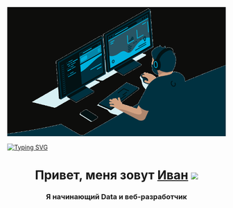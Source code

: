 <img src="https://github.com/Splucheviy/Splucheviy/blob/main/img/user%20(2).gif?raw=true" alt="шапка профиля">

[![Typing SVG](https://readme-typing-svg.herokuapp.com?color=%2336BCF7&lines=Computer+science+student)](https://github.com/Splucheviy)

<h1 align="center">Привет, меня зовут <a href="https://github.com/Splucheviy" target="_blank">Иван</a> 
<img src="https://github.com/blackcater/blackcater/raw/main/images/Hi.gif" height="32"/></h1>
<h3 align="center">Я начинающий Data и веб-разработчик</h3>
